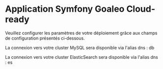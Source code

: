 # Application Symfony Goaleo Cloud-ready


Veuillez configurer les paramètres de votre déploiement grâce aux champs de configuration présentés ci-dessous.

La connexion vers votre cluster MySQL sera disponible via l'alias dns : db

La connexion vers votre cluster ElasticSearch sera disponible via l'alias dns : es
